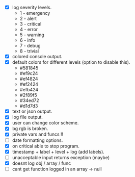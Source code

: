 - [x] log severity levels.
    - 1 - emergency
    - 2 - alert
    - 3 - critical
    - 4 - error
    - 5 - warning
    - 6 - info
    - 7 - debug 
    - 8 - trivial
- [x] colored console output.
- [x] default colors for different levels  (option to disable this).
    - #581845  
    - #ef9c24  
    - #ef4824 
    - #ef2424 
    - #efb424 
    - #2f89f5 
    - #34ed72 
    - #d1d7d3 
- [x] text or json output.
- [x] log file output.
- [x] user can change color scheme.
- [x] bg rgb is broken.
- [x] private vars and funcs !!
- [ ] date formatting options.
- [x] on critical able to stop program.
- [x] timestamp + label + level + log (add labels).
- [ ] unacceptable input returns exception (maybe)
- [x] doesnt log obj / array / func
- [ ] cant get function logged in an array -> null